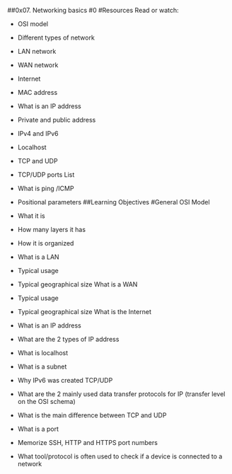 ##0x07. Networking basics #0
#Resources
Read or watch:

* OSI model
* Different types of network
* LAN network
* WAN network
* Internet
* MAC address
* What is an IP address
* Private and public address
* IPv4 and IPv6
* Localhost
* TCP and UDP
* TCP/UDP ports List
* What is ping /ICMP
* Positional parameters
##Learning Objectives
#General
OSI Model

* What it is
* How many layers it has
* How it is organized
* What is a LAN
* Typical usage
* Typical geographical size
What is a WAN

* Typical usage
* Typical geographical size
What is the Internet

* What is an IP address
* What are the 2 types of IP address
* What is localhost
* What is a subnet
* Why IPv6 was created
TCP/UDP

* What are the 2 mainly used data transfer protocols for IP (transfer level on the OSI schema)
* What is the main difference between TCP and UDP
* What is a port
* Memorize SSH, HTTP and HTTPS port numbers
* What tool/protocol is often used to check if a device is connected to a network

